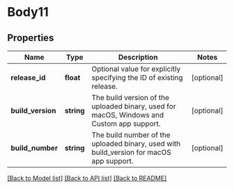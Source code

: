 # Body11

## Properties
Name | Type | Description | Notes
------------ | ------------- | ------------- | -------------
**release_id** | **float** | Optional value for explicitly specifying the ID of existing release. | [optional] 
**build_version** | **string** | The build version of the uploaded binary, used for macOS, Windows and Custom app support. | [optional] 
**build_number** | **string** | The build number of the uploaded binary, used with build_version for macOS app support. | [optional] 

[[Back to Model list]](../README.md#documentation-for-models) [[Back to API list]](../README.md#documentation-for-api-endpoints) [[Back to README]](../README.md)


